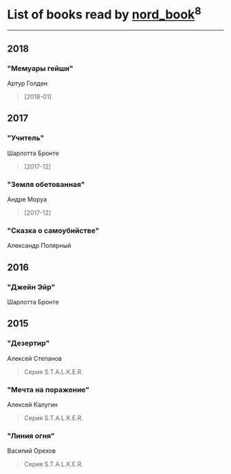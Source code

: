 # List of books read by [nord_book](http://vk.com/id325862222)<sup>8</sup>
---

## 2018

### "Мемуары гейши"
Артур Голден
> [2018-01] 



## 2017

### "Учитель"
Шарлотта Бронте
> [2017-12] 


### "Земля обетованная"
Андре Моруа
> [2017-12] 


### "Сказка о самоубийстве"
Александр Полярный



## 2016

### "Джейн Эйр"
Шарлотта Бронте



## 2015

### "Дезертир"
Алексей Степанов
> Серия S.T.A.L.K.E.R.


### "Мечта на поражение"
Алексей Калугин
> Серия S.T.A.L.K.E.R.


### "Линия огня"
Василий Орехов
> Серия S.T.A.L.K.E.R.




